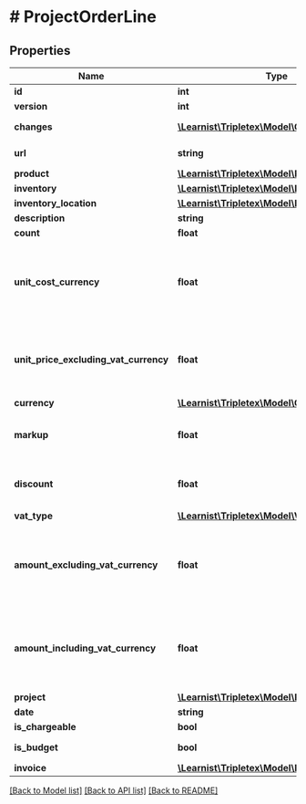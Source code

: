 # # ProjectOrderLine

## Properties

Name | Type | Description | Notes
------------ | ------------- | ------------- | -------------
**id** | **int** |  | [optional]
**version** | **int** |  | [optional]
**changes** | [**\Learnist\Tripletex\Model\Change[]**](Change.md) |  | [optional] [readonly]
**url** | **string** |  | [optional] [readonly]
**product** | [**\Learnist\Tripletex\Model\Product**](Product.md) |  | [optional]
**inventory** | [**\Learnist\Tripletex\Model\Inventory**](Inventory.md) |  | [optional]
**inventory_location** | [**\Learnist\Tripletex\Model\InventoryLocation**](InventoryLocation.md) |  | [optional]
**description** | **string** |  | [optional]
**count** | **float** |  | [optional]
**unit_cost_currency** | **float** | Unit price purchase (cost) excluding VAT in the order&#39;s currency | [optional]
**unit_price_excluding_vat_currency** | **float** | Unit price of purchase excluding VAT in the order&#39;s currency | [optional]
**currency** | [**\Learnist\Tripletex\Model\Currency**](Currency.md) |  | [optional]
**markup** | **float** | Markup given as a percentage (%) | [optional]
**discount** | **float** | Discount given as a percentage (%) | [optional]
**vat_type** | [**\Learnist\Tripletex\Model\VatType**](VatType.md) |  | [optional]
**amount_excluding_vat_currency** | **float** | Total amount on order line excluding VAT in the order&#39;s currency | [optional] [readonly]
**amount_including_vat_currency** | **float** | Total amount on order line including VAT in the order&#39;s currency | [optional] [readonly]
**project** | [**\Learnist\Tripletex\Model\Project**](Project.md) |  |
**date** | **string** |  |
**is_chargeable** | **bool** |  | [optional]
**is_budget** | **bool** |  | [optional] [readonly]
**invoice** | [**\Learnist\Tripletex\Model\Invoice**](Invoice.md) |  | [optional]

[[Back to Model list]](../../README.md#models) [[Back to API list]](../../README.md#endpoints) [[Back to README]](../../README.md)
